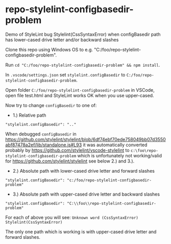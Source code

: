 # repo-stylelint-configbasedir-problem
Demo of StyleLint bug Stylelint(CssSyntaxError) when configBasedir path has lower-cased drive letter and/or backward slashes

Clone this repo using Windows OS to e.g. "C:/foo/repo-stylelint-configbasedir-problem".

Run `cd "C:/foo/repo-stylelint-configbasedir-problem" && npm install`.

In `.vscode/settings.json` set `stylelint.configBasedir` to `C:/foo/repo-stylelint-configbasedir-problem`.

Open folder `C:/foo/repo-stylelint-configbasedir-problem` in VSCode, open file test.html
and StyleLint works OK when you use upper-cased.

Now try to change `configBasedir` to one of:

 * 1.) Relative path

`"stylelint.configBasedir": ".."`

When debugged `configBasedir` in https://github.com/stylelint/stylelint/blob/6df74ebf70ede758049bb07d3550abf87478a2ef/lib/standalone.js#L93
it was automatically converted probably  by https://github.com/stylelint/vscode-stylelint to `c:\foo\repo-stylelint-configbasedir-problem` which
is unfortunately not working/valid for https://github.com/stylelint/stylelint see below 2.) and 3.).

 * 2.) Absolute path with lower-cased drive letter and forward slashes

`"stylelint.configBasedir": "c:/foo/repo-stylelint-configbasedir-problem"`

 * 3.) Absolute path with upper-cased drive letter and backward slashes

`"stylelint.configBasedir": "C:\\foo\\repo-stylelint-configbasedir-problem"`

For each of above you will see:
`Unknown word (CssSyntaxError) Stylelint(CssSyntaxError)`

The only one path which is working is with upper-cased drive letter and forward slashes.
